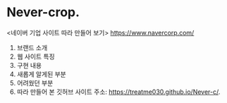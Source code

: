# Never-crop.
<네이버 기업 사이트 따라 만들어 보기> https://www.navercorp.com/

1. 브랜드 소개
2. 웹 사이트 특징
3. 구현 내용
4. 새롭게 알게된 부분
5. 어려웠던 부분
6. 따라 만들어 본 깃허브 사이트 주소: https://treatme030.github.io/Never-c/.
